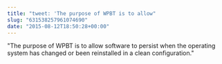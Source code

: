 ```yaml
---
title: "tweet: 'The purpose of WPBT is to allow"
slug: "631538257961074690"
date: "2015-08-12T18:50:28+00:00"
---
```

"The purpose of WPBT is to allow software to persist when the operating system has changed or been reinstalled in a clean configuration."